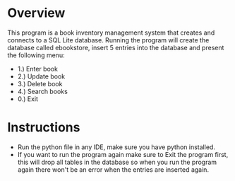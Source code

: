 # Overview
This program is a book inventory management system that creates and connects to a SQL Lite database.
Running the program will create the database called ebookstore, insert 5 entries into the database and present the following menu:
* 1.) Enter book
* 2.) Update book
* 3.) Delete book
* 4.) Search books
* 0.) Exit

# Instructions
* Run the python file in any IDE, make sure you have python installed.
* If you want to run the program again make sure to Exit the program first, this will drop all tables in the database so when you run the program again there won't be an error when the entries are inserted again.
